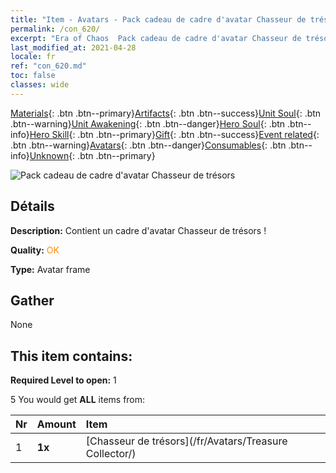 ```yaml
---
title: "Item - Avatars - Pack cadeau de cadre d'avatar Chasseur de trésors"
permalink: /con_620/
excerpt: "Era of Chaos  Pack cadeau de cadre d'avatar Chasseur de trésors"
last_modified_at: 2021-04-28
locale: fr
ref: "con_620.md"
toc: false
classes: wide
---
```

 [Materials](/ItemsFR/){: .btn .btn--primary}[Artifacts](/ItemsFR/Artifacts/){: .btn .btn--success}[Unit Soul](/ItemsFR/UnitSoul/){: .btn .btn--warning}[Unit Awakening](/ItemsFR/UnitAwakening/){: .btn .btn--danger}[Hero Soul](/ItemsFR/HeroSoul/){: .btn .btn--info}[Hero Skill](/ItemsFR/HeroSkill/){: .btn .btn--primary}[Gift](/ItemsFR/Gift/){: .btn .btn--success}[Event related](/ItemsFR/Events/){: .btn .btn--warning}[Avatars](/ItemsFR/Avatars/){: .btn .btn--danger}[Consumables](/ItemsFR/Consumables/){: .btn .btn--info}[Unknown](/ItemsFR/Unknown/){: .btn .btn--primary}

 ![Pack cadeau de cadre d'avatar Chasseur de trésors](/images/t/i_907003.png)

## Détails
 **Description:** Contient un cadre d'avatar Chasseur de trésors !

 **Quality:** <span style="color: #FF8C00">OK</span>

 **Type:** Avatar frame

## Gather

  None

## This item contains:

 **Required Level to open:** 1

 5 You would get **ALL** items  from:

  | Nr | Amount |     Item    |
  |:---|:-------|:------------|
  | 1 |  **1x** | [Chasseur de trésors](/fr/Avatars/Treasure Collector/) |  | 
